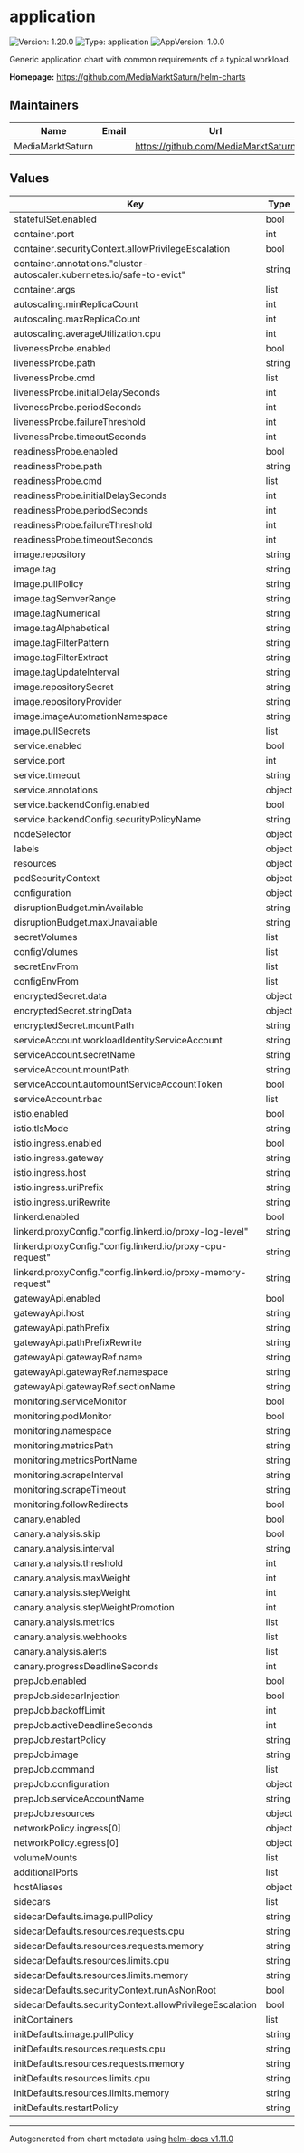# application

![Version: 1.20.0](https://img.shields.io/badge/Version-1.20.0-informational?style=flat-square) ![Type: application](https://img.shields.io/badge/Type-application-informational?style=flat-square) ![AppVersion: 1.0.0](https://img.shields.io/badge/AppVersion-1.0.0-informational?style=flat-square)

Generic application chart with common requirements of a typical workload.

**Homepage:** <https://github.com/MediaMarktSaturn/helm-charts>

## Maintainers

| Name | Email | Url |
| ---- | ------ | --- |
| MediaMarktSaturn |  | <https://github.com/MediaMarktSaturn> |

## Values

| Key | Type | Default | Description |
|-----|------|---------|-------------|
| statefulSet.enabled | bool | `false` |  |
| container.port | int | `8080` |  |
| container.securityContext.allowPrivilegeEscalation | bool | `false` |  |
| container.annotations."cluster-autoscaler.kubernetes.io/safe-to-evict" | string | `"true"` |  |
| container.args | list | `[]` |  |
| autoscaling.minReplicaCount | int | `1` |  |
| autoscaling.maxReplicaCount | int | `1` |  |
| autoscaling.averageUtilization.cpu | int | `80` |  |
| livenessProbe.enabled | bool | `true` |  |
| livenessProbe.path | string | `"/.well-known/live"` |  |
| livenessProbe.cmd | list | `[]` |  |
| livenessProbe.initialDelaySeconds | int | `10` |  |
| livenessProbe.periodSeconds | int | `10` |  |
| livenessProbe.failureThreshold | int | `3` |  |
| livenessProbe.timeoutSeconds | int | `5` |  |
| readinessProbe.enabled | bool | `true` |  |
| readinessProbe.path | string | `"/.well-known/ready"` |  |
| readinessProbe.cmd | list | `[]` |  |
| readinessProbe.initialDelaySeconds | int | `10` |  |
| readinessProbe.periodSeconds | int | `10` |  |
| readinessProbe.failureThreshold | int | `3` |  |
| readinessProbe.timeoutSeconds | int | `5` |  |
| image.repository | string | `"quay.io/heubeck/examiner"` |  |
| image.tag | string | `"1.12.21"` |  |
| image.pullPolicy | string | `"IfNotPresent"` |  |
| image.tagSemverRange | string | `nil` |  |
| image.tagNumerical | string | `nil` |  |
| image.tagAlphabetical | string | `nil` |  |
| image.tagFilterPattern | string | `nil` |  |
| image.tagFilterExtract | string | `nil` |  |
| image.tagUpdateInterval | string | `"10m0s"` |  |
| image.repositorySecret | string | `"oci-registry-service"` |  |
| image.repositoryProvider | string | `"generic"` |  |
| image.imageAutomationNamespace | string | `nil` |  |
| image.pullSecrets | list | `[]` |  |
| service.enabled | bool | `true` |  |
| service.port | int | `80` |  |
| service.timeout | string | `"120s"` |  |
| service.annotations | object | `{}` |  |
| service.backendConfig.enabled | bool | `false` |  |
| service.backendConfig.securityPolicyName | string | `nil` |  |
| nodeSelector | object | `{}` |  |
| labels | object | `{}` |  |
| resources | object | `{}` |  |
| podSecurityContext | object | `{}` |  |
| configuration | object | `{}` |  |
| disruptionBudget.minAvailable | string | `nil` |  |
| disruptionBudget.maxUnavailable | string | `"50%"` |  |
| secretVolumes | list | `[]` |  |
| configVolumes | list | `[]` |  |
| secretEnvFrom | list | `[]` |  |
| configEnvFrom | list | `[]` |  |
| encryptedSecret.data | object | `{}` |  |
| encryptedSecret.stringData | object | `{}` |  |
| encryptedSecret.mountPath | string | `nil` |  |
| serviceAccount.workloadIdentityServiceAccount | string | `nil` |  |
| serviceAccount.secretName | string | `nil` |  |
| serviceAccount.mountPath | string | `"/config/service-account"` |  |
| serviceAccount.automountServiceAccountToken | bool | `false` |  |
| serviceAccount.rbac | list | `[]` |  |
| istio.enabled | bool | `false` |  |
| istio.tlsMode | string | `"ISTIO_MUTUAL"` |  |
| istio.ingress.enabled | bool | `true` |  |
| istio.ingress.gateway | string | `"public-gateway"` |  |
| istio.ingress.host | string | `"*"` |  |
| istio.ingress.uriPrefix | string | `"/"` |  |
| istio.ingress.uriRewrite | string | `"/"` |  |
| linkerd.enabled | bool | `false` |  |
| linkerd.proxyConfig."config.linkerd.io/proxy-log-level" | string | `"error"` |  |
| linkerd.proxyConfig."config.linkerd.io/proxy-cpu-request" | string | `"0.2"` |  |
| linkerd.proxyConfig."config.linkerd.io/proxy-memory-request" | string | `"128Mi"` |  |
| gatewayApi.enabled | bool | `false` |  |
| gatewayApi.host | string | `nil` |  |
| gatewayApi.pathPrefix | string | `nil` |  |
| gatewayApi.pathPrefixRewrite | string | `"/"` |  |
| gatewayApi.gatewayRef.name | string | `nil` |  |
| gatewayApi.gatewayRef.namespace | string | `nil` |  |
| gatewayApi.gatewayRef.sectionName | string | `nil` |  |
| monitoring.serviceMonitor | bool | `false` |  |
| monitoring.podMonitor | bool | `false` |  |
| monitoring.namespace | string | `"monitoring"` |  |
| monitoring.metricsPath | string | `"/metrics"` |  |
| monitoring.metricsPortName | string | `"http"` |  |
| monitoring.scrapeInterval | string | `"30s"` |  |
| monitoring.scrapeTimeout | string | `"10s"` |  |
| monitoring.followRedirects | bool | `true` |  |
| canary.enabled | bool | `false` |  |
| canary.analysis.skip | bool | `false` |  |
| canary.analysis.interval | string | `"60s"` |  |
| canary.analysis.threshold | int | `10` |  |
| canary.analysis.maxWeight | int | `50` |  |
| canary.analysis.stepWeight | int | `5` |  |
| canary.analysis.stepWeightPromotion | int | `10` |  |
| canary.analysis.metrics | list | `[]` |  |
| canary.analysis.webhooks | list | `[]` |  |
| canary.analysis.alerts | list | `[]` |  |
| canary.progressDeadlineSeconds | int | `600` |  |
| prepJob.enabled | bool | `false` |  |
| prepJob.sidecarInjection | bool | `false` |  |
| prepJob.backoffLimit | int | `30` |  |
| prepJob.activeDeadlineSeconds | int | `1800` |  |
| prepJob.restartPolicy | string | `"Never"` |  |
| prepJob.image | string | `"busybox:stable"` |  |
| prepJob.command | list | `[]` |  |
| prepJob.configuration | object | `{}` |  |
| prepJob.serviceAccountName | string | `nil` |  |
| prepJob.resources | object | `{}` |  |
| networkPolicy.ingress[0] | object | `{}` |  |
| networkPolicy.egress[0] | object | `{}` |  |
| volumeMounts | list | `[]` |  |
| additionalPorts | list | `[]` |  |
| hostAliases | object | `{}` |  |
| sidecars | list | `[]` |  |
| sidecarDefaults.image.pullPolicy | string | `"IfNotPresent"` |  |
| sidecarDefaults.resources.requests.cpu | string | `"100m"` |  |
| sidecarDefaults.resources.requests.memory | string | `"100Mi"` |  |
| sidecarDefaults.resources.limits.cpu | string | `"500m"` |  |
| sidecarDefaults.resources.limits.memory | string | `"500Mi"` |  |
| sidecarDefaults.securityContext.runAsNonRoot | bool | `true` |  |
| sidecarDefaults.securityContext.allowPrivilegeEscalation | bool | `false` |  |
| initContainers | list | `[]` |  |
| initDefaults.image.pullPolicy | string | `"IfNotPresent"` |  |
| initDefaults.resources.requests.cpu | string | `"100m"` |  |
| initDefaults.resources.requests.memory | string | `"100Mi"` |  |
| initDefaults.resources.limits.cpu | string | `"500m"` |  |
| initDefaults.resources.limits.memory | string | `"100Mi"` |  |
| initDefaults.restartPolicy | string | `"Always"` |  |

----------------------------------------------
Autogenerated from chart metadata using [helm-docs v1.11.0](https://github.com/norwoodj/helm-docs/releases/v1.11.0)
